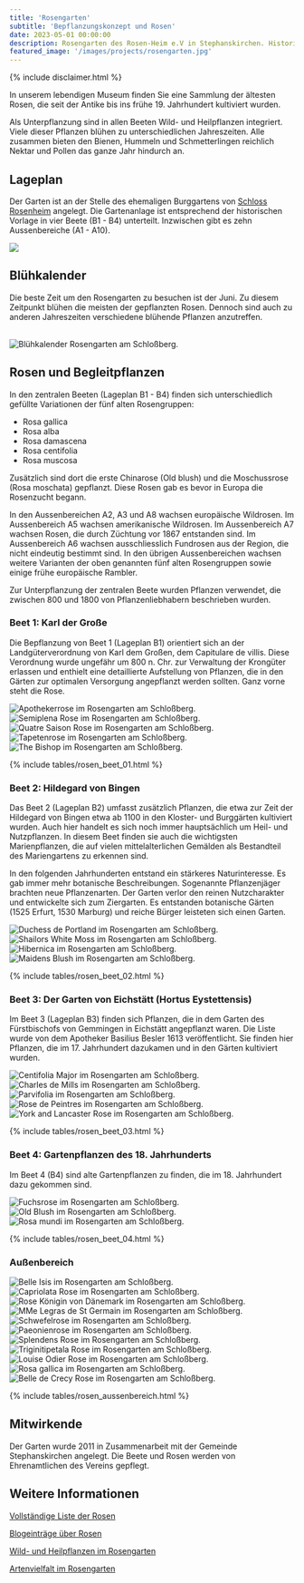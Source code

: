```yaml
---
title: 'Rosengarten'
subtitle: 'Bepflanzungskonzept und Rosen'
date: 2023-05-01 00:00:00
description: Rosengarten des Rosen-Heim e.V in Stephanskirchen. Historische Rosen, Wildrosen, Wildpflanzen und Heilpflanzen bei Rosenheim. 
featured_image: '/images/projects/rosengarten.jpg'
---
```


{% include disclaimer.html %}

In unserem lebendigen Museum finden Sie eine Sammlung der ältesten Rosen, die seit der Antike bis ins frühe 19. Jahrhundert kultiviert wurden.

Als Unterpflanzung sind in allen Beeten Wild- und Heilpflanzen integriert. Viele dieser Pflanzen blühen zu unterschiedlichen Jahreszeiten. Alle zusammen bieten den Bienen, Hummeln und Schmetterlingen reichlich Nektar und Pollen das ganze Jahr hindurch an.


## Lageplan

Der Garten ist an der Stelle des ehemaligen Burggartens von [Schloss Rosenheim](/schloss) angelegt.
Die Gartenanlage ist entsprechend der historischen Vorlage in vier Beete (B1 - B4) unterteilt. Inzwischen gibt es zehn Aussenbereiche (A1 - A10).

![](/images/rosengarten_bereiche_plan.png)

## Blühkalender

Die beste Zeit um den Rosengarten zu besuchen ist der Juni. Zu diesem Zeitpunkt blühen die meisten der gepflanzten Rosen. Dennoch sind auch zu anderen Jahreszeiten verschiedene blühende Pflanzen anzutreffen.

<br>
<div class="wrap"> 
    <img src="/images/projects/bluehkalender.png" style="margin-left: auto; margin-right: auto" alt="Blühkalender Rosengarten am Schloßberg.">
</div>

## Rosen und Begleitpflanzen

In den zentralen Beeten (Lageplan B1 - B4) finden sich unterschiedlich gefüllte Variationen der fünf alten Rosengruppen:

- Rosa gallica
- Rosa alba
- Rosa damascena
- Rosa centifolia
- Rosa muscosa

Zusätzlich sind dort die erste Chinarose (Old blush) und die Moschussrose (Rosa moschata) gepflanzt. Diese Rosen gab es bevor in Europa die Rosenzucht begann.

In den Aussenbereichen A2, A3 und A8 wachsen europäische Wildrosen. Im Aussenbereich A5 wachsen amerikanische Wildrosen. Im Aussenbereich A7 wachsen Rosen, die durch Züchtung vor 1867 entstanden sind. Im Aussenbereich A6 wachsen ausschliesslich Fundrosen aus der Region, die nicht eindeutig bestimmt sind. In den übrigen Aussenbereichen wachsen weitere Varianten der oben genannten fünf alten Rosengruppen sowie einige frühe europäische Rambler.

Zur Unterpflanzung der zentralen Beete wurden Pflanzen verwendet, die zwischen 800 und 1800 von Pflanzenliebhabern beschrieben wurden.

### Beet 1: Karl der Große
Die Bepflanzung von Beet 1 (Lageplan B1) orientiert sich an der Landgüterverordnung von Karl dem Großen, dem Capitulare de villis.
Diese Verordnung wurde ungefähr um 800 n. Chr. zur Verwaltung der Krongüter erlassen und enthielt eine detaillierte Aufstellung von Pflanzen, die in den Gärten zur optimalen Versorgung angepflanzt werden sollten.
Ganz vorne steht die Rose.


<div class="gallery" data-columns="3">
	<img src="/images/projects/flowerbeds/b1_apothekerrose.jpg" alt="Apothekerrose im Rosengarten am Schloßberg.">
	<img src="/images/projects/flowerbeds/b1_semiplena.jpg" alt="Semiplena Rose im Rosengarten am Schloßberg.">
	<img src="/images/projects/flowerbeds/b1_quatre_saison.jpg" alt="Quatre Saison Rose im Rosengarten am Schloßberg.">
	<img src="/images/projects/flowerbeds/b1_tapetenrose.jpg" alt="Tapetenrose im Rosengarten am Schloßberg.">
	<img src="/images/projects/flowerbeds/b1_the_bishop.jpg" alt="The Bishop im Rosengarten am Schloßberg.">
</div>

{% include tables/rosen_beet_01.html %}


### Beet 2: Hildegard von Bingen
Das Beet 2 (Lageplan B2) umfasst zusätzlich Pflanzen, die etwa zur Zeit der Hildegard von Bingen etwa ab 1100 in den Kloster- und Burggärten kultiviert wurden. Auch hier handelt es sich noch immer hauptsächlich um Heil- und Nutzpflanzen.
In diesem Beet finden sie auch die wichtigsten Marienpflanzen, die auf vielen mittelalterlichen Gemälden als Bestandteil des Mariengartens zu erkennen sind.

In den folgenden Jahrhunderten entstand ein stärkeres Naturinteresse. Es gab immer mehr botanische Beschreibungen. Sogenannte Pflanzenjäger brachten neue Pflanzenarten. Der Garten verlor den reinen Nutzcharakter und entwickelte sich zum Ziergarten. Es entstanden botanische Gärten (1525 Erfurt, 1530 Marburg) und reiche Bürger leisteten sich einen Garten.


<div class="gallery" data-columns="3">
	<img src="/images/projects/flowerbeds/b2_duchess_de_portland.jpg" alt="Duchess de Portland im Rosengarten am Schloßberg.">
	<img src="/images/projects/flowerbeds/b2_shailors_white_moss.jpg" alt="Shailors White Moss im Rosengarten am Schloßberg.">
	<img src="/images/projects/flowerbeds/b2_hibernica.jpg" alt="Hibernica im Rosengarten am Schloßberg.">
	<img src="/images/projects/flowerbeds/b2_maidens_blush.jpg" alt="Maidens Blush im Rosengarten am Schloßberg.">
</div>

{% include tables/rosen_beet_02.html %}

### Beet 3: Der Garten von Eichstätt (Hortus Eystettensis)
Im Beet 3 (Lageplan B3) finden sich Pflanzen, die in dem Garten des Fürstbischofs von Gemmingen in Eichstätt angepflanzt waren. Die Liste wurde von dem Apotheker Basilius Besler 1613 veröffentlicht.
Sie finden hier Pflanzen, die im 17. Jahrhundert dazukamen und in den Gärten kultiviert wurden.



<div class="gallery" data-columns="3">
	<img src="/images/projects/flowerbeds/b3_centifolia_major.jpg" alt="Centifolia Major im Rosengarten am Schloßberg.">
	<img src="/images/projects/flowerbeds/b3_charles_de_mills.jpg" alt="Charles de Mills im Rosengarten am Schloßberg.">
	<img src="/images/projects/flowerbeds/b3_parvifolia.jpg" alt="Parvifolia im Rosengarten am Schloßberg.">
	<img src="/images/projects/flowerbeds/b3_rose_de_peintres.jpg" alt="Rose de Peintres im Rosengarten am Schloßberg.">
	<img src="/images/projects/flowerbeds/b3_york_andlancaster.jpg" alt="York and Lancaster Rose im Rosengarten am Schloßberg.">
</div>

{% include tables/rosen_beet_03.html %}

### Beet 4: Gartenpflanzen des 18. Jahrhunderts
Im Beet 4 (B4) sind alte Gartenpflanzen zu finden, die im 18. Jahrhundert dazu gekommen sind.


<div class="gallery" data-columns="3">
	<img src="/images/projects/flowerbeds/b4_fuchsrose.jpg" alt="Fuchsrose im Rosengarten am Schloßberg.">
	<img src="/images/projects/flowerbeds/b4_old_blush.jpg" alt="Old Blush im Rosengarten am Schloßberg.">
	<img src="/images/projects/flowerbeds/b4_rosa_mundi.jpg" alt="Rosa mundi im Rosengarten am Schloßberg.">
</div>

{% include tables/rosen_beet_04.html %}

### Außenbereich

<div class="gallery" data-columns="3">
	<img src="/images/projects/flowerbeds/a1_belle_isis.jpg" alt="Belle Isis im Rosengarten am Schloßberg.">
	<img src="/images/projects/flowerbeds/a1_caprioloata.jpg" alt="Capriolata Rose im Rosengarten am Schloßberg.">
	<img src="/images/projects/flowerbeds/a1_koenigin_von_daenemark.jpg" alt="Rose Königin von Dänemark im Rosengarten am Schloßberg.">
	<img src="/images/projects/flowerbeds/a1_mme_legras_de_st_germain.jpg" alt="MMe Legras de St Germain im Rosengarten am Schloßberg.">
	<img src="/images/projects/flowerbeds/a3_schwefelrose.jpg" alt="Schwefelrose im Rosengarten am Schloßberg.">
	<img src="/images/projects/flowerbeds/a4_paeonienrose.jpg" alt="Paeonienrose im Rosengarten am Schloßberg.">
	<img src="/images/projects/flowerbeds/a4_splendens.jpg" alt="Splendens Rose im Rosengarten am Schloßberg.">
	<img src="/images/projects/flowerbeds/a4_triginitipetala.jpg" alt="Triginitipetala Rose im Rosengarten am Schloßberg.">
	<img src="/images/projects/flowerbeds/a7_louise_odier.jpg" alt="Louise Odier Rose im Rosengarten am Schloßberg.">
	<img src="/images/projects/flowerbeds/a8_rosa_gallica.jpg" alt="Rosa gallica im Rosengarten am Schloßberg.">
	<img src="/images/projects/flowerbeds/a10_belle_de_crecy.jpg" alt="Belle de Crecy Rose im Rosengarten am Schloßberg.">
</div>

{% include tables/rosen_aussenbereich.html %}


## Mitwirkende

Der Garten wurde 2011 in Zusammenarbeit mit der Gemeinde Stephanskirchen angelegt. Die Beete und Rosen werden von Ehrenamtlichen des Vereins gepflegt.

## Weitere Informationen

[Vollständige Liste der Rosen](/rosenliste)

[Blogeinträge über Rosen](/rosenblogindex)

[Wild- und Heilpflanzen im Rosengarten](/project/begleitpflanzen)

[Artenvielfalt im Rosengarten](/project/artenvielfalt)
